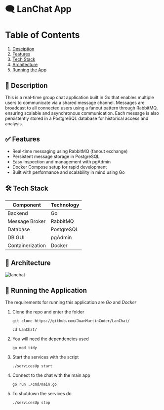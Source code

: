 # 🗨️ LanChat App

# Table of Contents
1. [Desciption](#description)
2. [Features](#features)
3. [Tech Stack](#techstack)
4. [Architecture](#archi)
5. [Running the App](#run)


## 📌 Description <a name="description"></a>

This is a real-time group chat application built in Go that enables multiple users to communicate via a shared message channel. 
Messages are broadcast to all connected users using a fanout pattern through RabbitMQ, ensuring scalable and asynchronous communication. 
Each message is also persistently stored in a PostgreSQL database for historical access and analysis. 

## ✅ Features <a name="features"></a>
- Real-time messaging using RabbitMQ (fanout exchange)
- Persistent message storage in PostgreSQL
- Easy inspection and management with pgAdmin
- Docker Compose setup for rapid development
- Built with performance and scalability in mind using Go

## 🛠️ Tech Stack <a name="techstack"></a>
|   Component    | Technology |
|----------------|------------|
|    Backend     |     Go     |
| Message Broker |	RabbitMQ  |
|    Database	   | PostgreSQL |
|     DB GUI	   |   pgAdmin  |
|Containerization|    Docker  |

## 📐 Architecture <a name="archi"></a>
![lanchat](https://github.com/user-attachments/assets/23984d7b-1495-4703-9479-94e6d69e330c)

## 🚀 Running the Application <a name="run"></a>
The requirements for running this application are *Go* and *Docker*

1. Clone the repo and enter the folder

   `git clone https://github.com/JuanMartinCoder/LanChat/`
   
   `cd LanChat/`

3. You will need the dependencies used

   `go mod tidy`

4. Start the services with the script

   `./servicesUp start`

5. Connect to the chat with the main app

   `go run ./cmd/main.go`

6. To shutdown the services do

   `./servicesUp stop`

   
